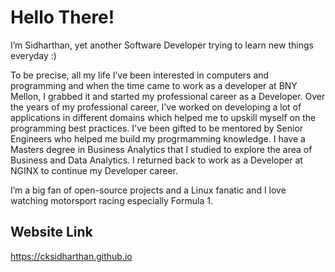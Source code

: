 # Hello There!

I’m Sidharthan, yet another Software Developer trying to learn new things everyday :)

To be precise, all my life I’ve been interested in computers and programming and when the time came to work as a developer at BNY Mellon, I grabbed it and started my professional career as a Developer. Over the years of my professional career, I've worked on developing a lot of applications in different domains which helped me to upskill myself on the programming best practices. I've been gifted to be mentored by Senior Engineers who helped me build my progrmamming knowledge. I have a Masters degree in Business Analytics that I studied to explore the area of Business and Data Analytics. I returned back to work as a Developer at NGINX to continue my Developer career.

I’m a big fan of open-source projects and a Linux fanatic and I love watching motorsport racing especially Formula 1.

## Website Link 
https://cksidharthan.github.io
